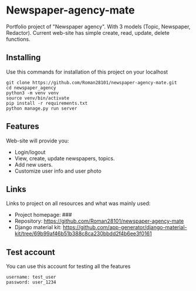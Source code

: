 # Newspaper-agency-mate

Portfolio project of "Newspaper agency". With 3 models (Topic, Newspaper, Redactor). Current web-site has simple create, read, update, delete functions.


## Installing

Use this commands for installation of this project on your localhost

```shell
git clone https://github.com/Roman28101/newspaper-agency-mate.git
cd newspaper_agency
python3 -m venv venv
source venv/bin/activate
pip install -r requirements.txt
python manage.py run server
```



## Features

Web-site will provide you:
* Login/logout 
* View, create, update newspapers, topics.
* Add new users.
* Customize user info and user photo







## Links

Links to project on all resources and what was mainly used:

- Project homepage: ###
- Repository: https://github.com/Roman28101/newspaper-agency-mate
- Django material kit: https://github.com/app-generator/django-material-kit/tree/69b99af46b51b388c8ca230bbdd2f4b6ee3f0161


## Test account

You can use this account for testing all the features
```shell
username: test_user
password: user_1234
```
